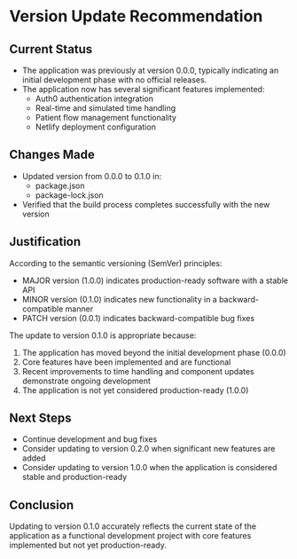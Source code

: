 # Version Update Recommendation

## Current Status

- The application was previously at version 0.0.0, typically indicating
  an initial development phase with no official releases.
- The application now has several significant features implemented:
  - Auth0 authentication integration
  - Real-time and simulated time handling
  - Patient flow management functionality
  - Netlify deployment configuration

## Changes Made

- Updated version from 0.0.0 to 0.1.0 in:
  - package.json
  - package-lock.json
- Verified that the build process completes successfully with the new
  version

## Justification

According to the semantic versioning (SemVer) principles:

- MAJOR version (1.0.0) indicates production-ready software with a stable
  API
- MINOR version (0.1.0) indicates new functionality in a backward-compatible
  manner
- PATCH version (0.0.1) indicates backward-compatible bug fixes

The update to version 0.1.0 is appropriate because:

1. The application has moved beyond the initial development phase (0.0.0)
2. Core features have been implemented and are functional
3. Recent improvements to time handling and component updates demonstrate
   ongoing development
4. The application is not yet considered production-ready (1.0.0)

## Next Steps

- Continue development and bug fixes
- Consider updating to version 0.2.0 when significant new features are
  added
- Consider updating to version 1.0.0 when the application is considered
  stable and production-ready

## Conclusion

Updating to version 0.1.0 accurately reflects the current state of the
application as a functional development project with core features
implemented but not yet production-ready.
